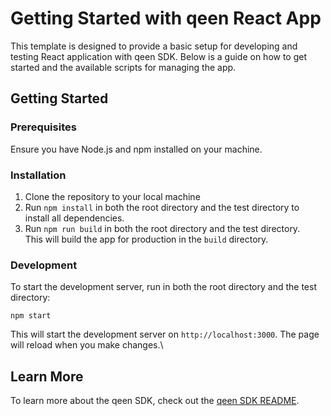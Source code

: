 # Getting Started with qeen React App

This template is designed to provide a basic setup for developing and testing React application with qeen SDK. Below is a guide on how to get started and the available scripts for managing the app.

## Getting Started

### Prerequisites

Ensure you have Node.js and npm installed on your machine.

### Installation

1. Clone the repository to your local machine
2. Run `npm install` in both the root directory and the test directory to install all dependencies.
3. Run `npm run build` in both the root directory and the test directory.\
    This will build the app for production in the `build` directory.

### Development

To start the development server, run in both the root directory and the test directory:

```
npm start
```

This will start the development server on `http://localhost:3000`.
The page will reload when you make changes.\

## Learn More

To learn more about the qeen SDK, check out the [qeen SDK README](../README.md).